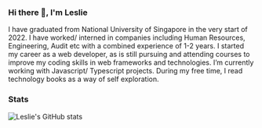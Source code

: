 ### Hi there 👋, I'm Leslie
I have graduated from National University of Singapore in the very start of 2022. I have worked/ interned in companies including Human Resources, Engineering, Audit etc with a combined experience of 1-2 years. I started my career as a web developer, as is still pursuing and attending courses to improve my coding skills in web frameworks and technologies. I’m currently working with Javascript/ Typescript projects. During my free time, I read technology books as a way of self exploration.
### Stats
![Leslie's GitHub stats](https://github-readme-stats.vercel.app/api?username=leslieharland&count_private=true&show_icons=true&theme=dracula)
<!--
**leslieharland/leslieharland** is a ✨ _special_ ✨ repository because its `README.md` (this file) appears on your GitHub profile.

Here are some ideas to get you started:

- 🔭 I’m currently working on ...
- 🌱 I’m currently learning ...
- 👯 I’m looking to collaborate on ...
- 🤔 I’m looking for help with ...
- 💬 Ask me about ...
- 📫 How to reach me: ...
- 😄 Pronouns: ...
- ⚡ Fun fact: ...
-->

